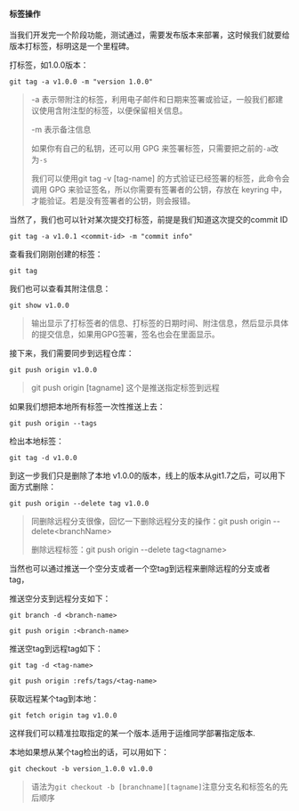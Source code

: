 #### 标签操作

当我们开发完一个阶段功能，测试通过，需要发布版本来部署，这时候我们就要给版本打标签，标明这是一个里程碑。

打标签，如1.0.0版本：

```
git tag -a v1.0.0 -m "version 1.0.0"
```

> -a 表示带附注的标签，利用电子邮件和日期来签署或验证，一般我们都建议使用含附注型的标签，以便保留相关信息。
>
> -m 表示备注信息
>
> 如果你有自己的私钥，还可以用 GPG 来签署标签，只需要把之前的`-a`改为`-s`
>
> 我们可以使用git tag -v \[tag-name\] 的方式验证已经签署的标签，此命令会调用 GPG 来验证签名，所以你需要有签署者的公钥，存放在 keyring 中，才能验证。若是没有签署者的公钥，则会报错。

当然了，我们也可以针对某次提交打标签，前提是我们知道这次提交的commit ID

```
git tag -a v1.0.1 <commit-id> -m "commit info"
```

查看我们刚刚创建的标签：

```
git tag
```

我们也可以查看其附注信息：

```
git show v1.0.0 
```

> 输出显示了打标签者的信息、打标签的日期时间、附注信息，然后显示具体的提交信息，如果用GPG签署，签名也会在里面显示。

接下来，我们需要同步到远程仓库：

```
git push origin v1.0.0
```

> git push origin \[tagname\] 这个是推送指定标签到远程

如果我们想把本地所有标签一次性推送上去：

```
git push origin --tags
```

检出本地标签：

```
git tag -d v1.0.0
```

到这一步我们只是删除了本地 v1.0.0的版本，线上的版本从git1.7之后，可以用下面方式删除：

```
git push origin --delete tag v1.0.0
```

> 同删除远程分支很像，回忆一下删除远程分支的操作：git push origin --delete&lt;branchName&gt;
>
> 删除远程标签：git push origin --delete tag&lt;tagname&gt;

当然也可以通过推送一个空分支或者一个空tag到远程来删除远程的分支或者tag，

推送空分支到远程分支如下：

```
git branch -d <branch-name>

git push origin :<branch-name>
```

推送空tag到远程tag如下：

```
git tag -d <tag-name>

git push origin :refs/tags/<tag-name>
```

获取远程某个tag到本地：

```
git fetch origin tag v1.0.0
```

这样我们可以精准拉取指定的某一个版本.适用于运维同学部署指定版本.

本地如果想从某个tag检出的话，可以用如下：

```
git checkout -b version_1.0.0 v1.0.0
```

> 语法为`git checkout -b [branchname][tagname]`注意分支名和标签名的先后顺序



